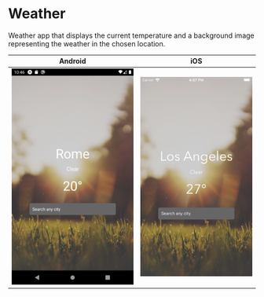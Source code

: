 # Weather 

Weather app that displays the current temperature and a background image representing the weather in the chosen location. 

Android            |  iOS
:-------------------------:|:-------------------------:
![](screens/android.png)  |  ![](screens/iOS.png)
